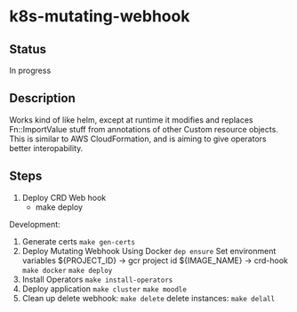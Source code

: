 # k8s-mutating-webhook

## Status
In progress

## Description
Works kind of like helm, except at runtime it modifies and replaces Fn::ImportValue stuff from annotations of other Custom resource objects.
This is similar to AWS CloudFormation, and is aiming to give operators better interopability.


## Steps
1. Deploy CRD Web hook
   - make deploy

Development:

1. Generate certs
    `make gen-certs`
2. Deploy Mutating Webhook Using Docker
    `dep ensure`
    Set environment variables
    ${PROJECT_ID} -> gcr project id
    ${IMAGE_NAME} -> crd-hook
    `make docker`
    `make deploy`
3. Install Operators
    `make install-operators`
4. Deploy application
    `make cluster`
    `make moodle`
5. Clean up
delete webhook: `make delete`
delete instances: `make delall`
